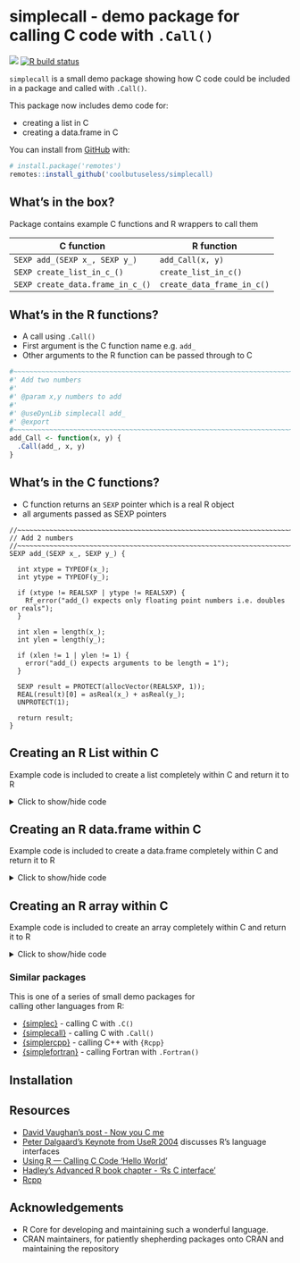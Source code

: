 
<!-- README.md is generated from README.Rmd. Please edit that file -->

# simplecall - demo package for calling C code with `.Call()`

<!-- badges: start -->

![](https://img.shields.io/badge/cool-useless-green.svg) [![R build
status](https://github.com/coolbutuseless/simplecall/workflows/R-CMD-check/badge.svg)](https://github.com/coolbutuseless/simplecall/actions)
<!-- badges: end -->

`simplecall` is a small demo package showing how C code could be
included in a package and called with `.Call()`.

This package now includes demo code for:

  - creating a list in C
  - creating a data.frame in C

You can install from
[GitHub](https://github.com/coolbutuseless/simplecall) with:

``` r
# install.package('remotes')
remotes::install_github('coolbutuseless/simplecall)
```

## What’s in the box?

Package contains example C functions and R wrappers to call them

| C function                       | R function                 |
| -------------------------------- | -------------------------- |
| `SEXP add_(SEXP x_, SEXP y_)`    | `add_Call(x, y)`           |
| `SEXP create_list_in_c_()`       | `create_list_in_c()`       |
| `SEXP create_data.frame_in_c_()` | `create_data_frame_in_c()` |

## What’s in the R functions?

  - A call using `.Call()`
  - First argument is the C function name e.g. `add_`
  - Other arguments to the R function can be passed through to C

<!-- end list -->

``` r
#~~~~~~~~~~~~~~~~~~~~~~~~~~~~~~~~~~~~~~~~~~~~~~~~~~~~~~~~~~~~~~~~~~~~~~~~~~~~~
#' Add two numbers
#'
#' @param x,y numbers to add
#'
#' @useDynLib simplecall add_
#' @export
#~~~~~~~~~~~~~~~~~~~~~~~~~~~~~~~~~~~~~~~~~~~~~~~~~~~~~~~~~~~~~~~~~~~~~~~~~~~~~
add_Call <- function(x, y) {
  .Call(add_, x, y)
}
```

## What’s in the C functions?

  - C function returns an `SEXP` pointer which is a real R object
  - all arguments passed as SEXP pointers

<!-- end list -->

    //~~~~~~~~~~~~~~~~~~~~~~~~~~~~~~~~~~~~~~~~~~~~~~~~~~~~~~~~~~~~~~~~~~~~~~~~~~~~
    // Add 2 numbers
    //~~~~~~~~~~~~~~~~~~~~~~~~~~~~~~~~~~~~~~~~~~~~~~~~~~~~~~~~~~~~~~~~~~~~~~~~~~~~
    SEXP add_(SEXP x_, SEXP y_) {
    
      int xtype = TYPEOF(x_);
      int ytype = TYPEOF(y_);
    
      if (xtype != REALSXP | ytype != REALSXP) {
        Rf_error("add_() expects only floating point numbers i.e. doubles or reals");
      }
    
      int xlen = length(x_);
      int ylen = length(y_);
    
      if (xlen != 1 | ylen != 1) {
        error("add_() expects arguments to be length = 1");
      }
    
      SEXP result = PROTECT(allocVector(REALSXP, 1));
      REAL(result)[0] = asReal(x_) + asReal(y_);
      UNPROTECT(1);
    
      return result;
    }

## Creating an R List within C

Example code is included to create a list completely within C and return
it to R

<details>

<summary> Click to show/hide code </summary>

``` c
//~~~~~~~~~~~~~~~~~~~~~~~~~~~~~~~~~~~~~~~~~~~~~~~~~~~~~~~~~~~~~~~~~~~~~~~~~~~~
// Creating a list within C and returning it to R
//
//  1. Create individual integer/real/whatever vectors
//  2. allocate a VECSXP of the correct size
//  3. assign each member into the list
//  4. create names and assign them to the list
//~~~~~~~~~~~~~~~~~~~~~~~~~~~~~~~~~~~~~~~~~~~~~~~~~~~~~~~~~~~~~~~~~~~~~~~~~~~~
SEXP create_list_in_c_() {


  //~~~~~~~~~~~~~~~~~~~~~~~~~~~~~~~~~~~~~~~~~~~~~~~~~~~~~~~~~~~~~~~~~~~~~~~~~~
  // Each member of the list gets allocated separately
  //~~~~~~~~~~~~~~~~~~~~~~~~~~~~~~~~~~~~~~~~~~~~~~~~~~~~~~~~~~~~~~~~~~~~~~~~~~
  int n = 10;

  SEXP idx_ = PROTECT(allocVector(INTSXP , n));
  SEXP x_   = PROTECT(allocVector(REALSXP, n));
  SEXP y_   = PROTECT(allocVector(REALSXP, n));


  //~~~~~~~~~~~~~~~~~~~~~~~~~~~~~~~~~~~~~~~~~~~~~~~~~~~~~~~~~~~~~~~~~~~~~~~~~~
  // Assign some dummy values into the members
  //~~~~~~~~~~~~~~~~~~~~~~~~~~~~~~~~~~~~~~~~~~~~~~~~~~~~~~~~~~~~~~~~~~~~~~~~~~
  for (int i = 0; i < n; i++) {
    INTEGER(idx_)[i] = i + 1;
    REAL(x_)[i] = i + 10;
    REAL(y_)[i] = i + 100;
  }

  //~~~~~~~~~~~~~~~~~~~~~~~~~~~~~~~~~~~~~~~~~~~~~~~~~~~~~~~~~~~~~~~~~~~~~~~~~~
  // Allocate a list with 3 members
  //~~~~~~~~~~~~~~~~~~~~~~~~~~~~~~~~~~~~~~~~~~~~~~~~~~~~~~~~~~~~~~~~~~~~~~~~~~
  SEXP list_ = PROTECT(allocVector(VECSXP, 3));

  //~~~~~~~~~~~~~~~~~~~~~~~~~~~~~~~~~~~~~~~~~~~~~~~~~~~~~~~~~~~~~~~~~~~~~~~~~~
  // Add members to the list
  //~~~~~~~~~~~~~~~~~~~~~~~~~~~~~~~~~~~~~~~~~~~~~~~~~~~~~~~~~~~~~~~~~~~~~~~~~~
  SET_VECTOR_ELT(list_,  0, idx_);
  SET_VECTOR_ELT(list_,  1, x_);
  SET_VECTOR_ELT(list_,  2, y_);

  //~~~~~~~~~~~~~~~~~~~~~~~~~~~~~~~~~~~~~~~~~~~~~~~~~~~~~~~~~~~~~~~~~~~~~~~~~~
  // Set the names on the list.
  //~~~~~~~~~~~~~~~~~~~~~~~~~~~~~~~~~~~~~~~~~~~~~~~~~~~~~~~~~~~~~~~~~~~~~~~~~~
  SEXP names = PROTECT(allocVector(STRSXP, 3));
  SET_STRING_ELT(names,  0, mkChar("idx"));
  SET_STRING_ELT(names,  1, mkChar("x"));
  SET_STRING_ELT(names,  2, mkChar("y"));
  setAttrib(list_, R_NamesSymbol, names);

  UNPROTECT(5);
  return list_;
}
```

</details>

## Creating an R data.frame within C

Example code is included to create a data.frame completely within C and
return it to R

<details>

<summary> Click to show/hide code </summary>

``` c
//~~~~~~~~~~~~~~~~~~~~~~~~~~~~~~~~~~~~~~~~~~~~~~~~~~~~~~~~~~~~~~~~~~~~~~~~~~~~
// Creating a data.frame within C and returning it to R
//
//  1. Create individual integer/real/whatever vectors
//  2. allocate a VECSXP of the correct size
//  3. assign each member into the data.frame
//  4. create names and assign them to the data.frame
//  5. set the class to "data.frame"
//  6. set rownames on the data.frame
//~~~~~~~~~~~~~~~~~~~~~~~~~~~~~~~~~~~~~~~~~~~~~~~~~~~~~~~~~~~~~~~~~~~~~~~~~~~~
SEXP create_data_frame_in_c_() {


  //~~~~~~~~~~~~~~~~~~~~~~~~~~~~~~~~~~~~~~~~~~~~~~~~~~~~~~~~~~~~~~~~~~~~~~~~~~
  // Each member of the list gets allocated separately
  //~~~~~~~~~~~~~~~~~~~~~~~~~~~~~~~~~~~~~~~~~~~~~~~~~~~~~~~~~~~~~~~~~~~~~~~~~~
  int n = 10;

  SEXP idx_ = PROTECT(allocVector(INTSXP , n));
  SEXP x_   = PROTECT(allocVector(REALSXP, n));
  SEXP y_   = PROTECT(allocVector(REALSXP, n));


  //~~~~~~~~~~~~~~~~~~~~~~~~~~~~~~~~~~~~~~~~~~~~~~~~~~~~~~~~~~~~~~~~~~~~~~~~~~
  // Assign some dummy values into the members
  //~~~~~~~~~~~~~~~~~~~~~~~~~~~~~~~~~~~~~~~~~~~~~~~~~~~~~~~~~~~~~~~~~~~~~~~~~~
  for (int i = 0; i < n; i++) {
    INTEGER(idx_)[i] = i + 1;
    REAL(x_)[i] = i + 10;
    REAL(y_)[i] = i + 100;
  }

  //~~~~~~~~~~~~~~~~~~~~~~~~~~~~~~~~~~~~~~~~~~~~~~~~~~~~~~~~~~~~~~~~~~~~~~~~~~
  // Allocate a data.frame
  //~~~~~~~~~~~~~~~~~~~~~~~~~~~~~~~~~~~~~~~~~~~~~~~~~~~~~~~~~~~~~~~~~~~~~~~~~~
  SEXP df_ = PROTECT(allocVector(VECSXP, 3));

  //~~~~~~~~~~~~~~~~~~~~~~~~~~~~~~~~~~~~~~~~~~~~~~~~~~~~~~~~~~~~~~~~~~~~~~~~~~
  // Add columns to the data.frame
  //~~~~~~~~~~~~~~~~~~~~~~~~~~~~~~~~~~~~~~~~~~~~~~~~~~~~~~~~~~~~~~~~~~~~~~~~~~
  SET_VECTOR_ELT(df_,  0, idx_);
  SET_VECTOR_ELT(df_,  1, x_);
  SET_VECTOR_ELT(df_,  2, y_);

  //~~~~~~~~~~~~~~~~~~~~~~~~~~~~~~~~~~~~~~~~~~~~~~~~~~~~~~~~~~~~~~~~~~~~~~~~~~
  // Treat the VECSXP as a data.frame rather than a list
  //~~~~~~~~~~~~~~~~~~~~~~~~~~~~~~~~~~~~~~~~~~~~~~~~~~~~~~~~~~~~~~~~~~~~~~~~~~
  SET_CLASS(df_, mkString("data.frame"));

  //~~~~~~~~~~~~~~~~~~~~~~~~~~~~~~~~~~~~~~~~~~~~~~~~~~~~~~~~~~~~~~~~~~~~~~~~~~
  // Set the names on the list.
  //~~~~~~~~~~~~~~~~~~~~~~~~~~~~~~~~~~~~~~~~~~~~~~~~~~~~~~~~~~~~~~~~~~~~~~~~~~
  SEXP names = PROTECT(allocVector(STRSXP, 3));
  SET_STRING_ELT(names,  0, mkChar("idx"));
  SET_STRING_ELT(names,  1, mkChar("x"));
  SET_STRING_ELT(names,  2, mkChar("y"));
  setAttrib(df_, R_NamesSymbol, names);

  //~~~~~~~~~~~~~~~~~~~~~~~~~~~~~~~~~~~~~~~~~~~~~~~~~~~~~~~~~~~~~~~~~~~~~~~~~~
  // Set the row.names on the list.
  // Use the shortcut as used in .set_row_names() in R
  // i.e. set rownames to c(NA_integer, -len) and it will
  // take care of the rest. This is equivalent to rownames(x) <- NULL
  //~~~~~~~~~~~~~~~~~~~~~~~~~~~~~~~~~~~~~~~~~~~~~~~~~~~~~~~~~~~~~~~~~~~~~~~~~~
  SEXP rownames = PROTECT(allocVector(INTSXP, 2));
  SET_INTEGER_ELT(rownames, 0, NA_INTEGER);
  SET_INTEGER_ELT(rownames, 1, -n);
  setAttrib(df_, R_RowNamesSymbol, rownames);

  UNPROTECT(6);
  return df_;
}
```

</details>

## Creating an R array within C

Example code is included to create an array completely within C and
return it to R

<details>

<summary> Click to show/hide code </summary>

``` c
//~~~~~~~~~~~~~~~~~~~~~~~~~~~~~~~~~~~~~~~~~~~~~~~~~~~~~~~~~~~~~~~~~~~~~~~~~~~~
// Creating an array within C and returning it to R
//
//  1. Create individual vector
//  2. Create an integer vector to hold the dimensions.
//  3. Set the dimension attribute on the vector
//~~~~~~~~~~~~~~~~~~~~~~~~~~~~~~~~~~~~~~~~~~~~~~~~~~~~~~~~~~~~~~~~~~~~~~~~~~~~
SEXP create_array_in_c_() {

  //~~~~~~~~~~~~~~~~~~~~~~~~~~~~~~~~~~~~~~~~~~~~~~~~~~~~~~~~~~~~~~~~~~~~~~~~~~
  // Each member of the list gets allocated separately
  //~~~~~~~~~~~~~~~~~~~~~~~~~~~~~~~~~~~~~~~~~~~~~~~~~~~~~~~~~~~~~~~~~~~~~~~~~~
  int rows = 10;
  int cols = 1;
  int n = rows * cols;

  SEXP arr_ = PROTECT(allocVector(INTSXP, n));
  SEXP dim_ = PROTECT(allocVector(INTSXP, 2));

  INTEGER(dim_)[0] = rows;
  INTEGER(dim_)[1] = cols;

  //~~~~~~~~~~~~~~~~~~~~~~~~~~~~~~~~~~~~~~~~~~~~~~~~~~~~~~~~~~~~~~~~~~~~~~~~~~
  // Assign some dummy values into the members
  //~~~~~~~~~~~~~~~~~~~~~~~~~~~~~~~~~~~~~~~~~~~~~~~~~~~~~~~~~~~~~~~~~~~~~~~~~~
  for (int i = 0; i < n; i++) {
    INTEGER(arr_)[i] = i + 1;
  }

  //~~~~~~~~~~~~~~~~~~~~~~~~~~~~~~~~~~~~~~~~~~~~~~~~~~~~~~~~~~~~~~~~~~~~~~~~~~
  // Set the dimensions
  //~~~~~~~~~~~~~~~~~~~~~~~~~~~~~~~~~~~~~~~~~~~~~~~~~~~~~~~~~~~~~~~~~~~~~~~~~~
  setAttrib(arr_, R_DimSymbol, dim_);

  UNPROTECT(2);
  return arr_;
}
```

</details>

### Similar packages

This is one of a series of small demo packages for  
calling other languages from R:

  - [{simplec}](https://github.com/coolbutuseless/simplec) - calling C
    with `.C()`
  - [{simplecall}](https://github.com/coolbutuseless/simplecall) -
    calling C with `.Call()`
  - [{simplercpp}](https://github.com/coolbutuseless/simplercpp) -
    calling C++ with `{Rcpp}`
  - [{simplefortran}](https://github.com/coolbutuseless/simplefortran) -
    calling Fortran with `.Fortran()`

## Installation

## Resources

  - [David Vaughan’s post - Now you C
    me](https://blog.davisvaughan.com/2019/03/02/now-you-c-me/)
  - [Peter Dalgaard’s Keynote from
    UseR 2004](http://www.ci.tuwien.ac.at/Conferences/useR-2004/Keynotes/Dalgaard.pdf)
    discusses R’s language interfaces
  - [Using R — Calling C Code ‘Hello
    World’](http://mazamascience.com/WorkingWithData/?p=1067)
  - [Hadley’s Advanced R book chapter - ‘Rs C
    interface’](http://adv-r.had.co.nz/C-interface.html)
  - [Rcpp](https://cran.r-project.org/package=Rcpp)

## Acknowledgements

  - R Core for developing and maintaining such a wonderful language.
  - CRAN maintainers, for patiently shepherding packages onto CRAN and
    maintaining the repository

